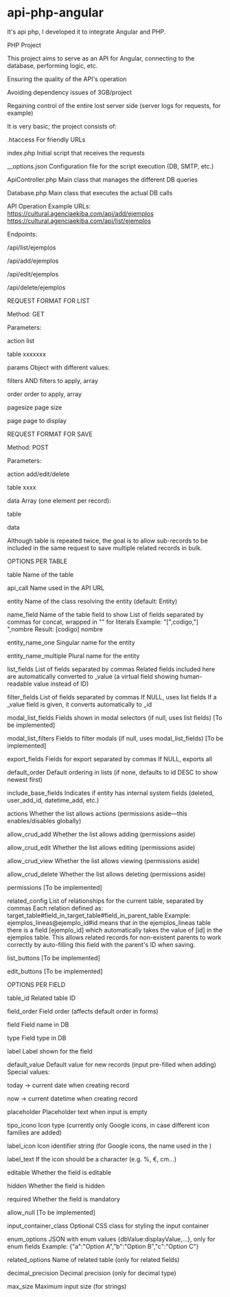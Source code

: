 # api-php-angular
It's api php, I developed it to integrate Angular and PHP.

PHP Project

This project aims to serve as an API for Angular, connecting to the database, performing logic, etc.

Ensuring the quality of the API's operation

Avoiding dependency issues of 3GB/project

Regaining control of the entire lost server side (server logs for requests, for example)

It is very basic; the project consists of:

.htaccess
For friendly URLs

index.php
Initial script that receives the requests

__options.json
Configuration file for the script execution (DB, SMTP, etc.)

ApiController.php
Main class that manages the different DB queries

Database.php
Main class that executes the actual DB calls

API Operation
Example URLs:
https://cultural.agenciaekiba.com/api/add/ejemplos
https://cultural.agenciaekiba.com/api/list/ejemplos

Endpoints:

/api/list/ejemplos

/api/add/ejemplos

/api/edit/ejemplos

/api/delete/ejemplos

REQUEST FORMAT FOR LIST

Method: GET

Parameters:

action list

table xxxxxxx

params Object with different values:

filters AND filters to apply, array

order order to apply, array

pagesize page size

page page to display

REQUEST FORMAT FOR SAVE

Method: POST

Parameters:

action add/edit/delete

table xxxx

data Array (one element per record):

table

data

Although table is repeated twice, the goal is to allow sub-records to be included in the same request to save multiple related records in bulk.

OPTIONS PER TABLE

table Name of the table

api_call Name used in the API URL

entity Name of the class resolving the entity (default: Entity)

name_field Name of the table field to show
List of fields separated by commas for concat, wrapped in "" for literals
Example: "[",codigo,"] ",nombre
Result: [codigo] nombre

entity_name_one Singular name for the entity

entity_name_multiple Plural name for the entity

list_fields List of fields separated by commas
Related fields included here are automatically converted to _value (a virtual field showing human-readable value instead of ID)

filter_fields List of fields separated by commas
If NULL, uses list fields
If a _value field is given, it converts automatically to _id

modal_list_fields Fields shown in modal selectors (if null, uses list fields)
[To be implemented]

modal_list_filters Fields to filter modals (if null, uses modal_list_fields)
[To be implemented]

export_fields Fields for export separated by commas
If NULL, exports all

default_order Default ordering in lists (if none, defaults to id DESC to show newest first)

include_base_fields Indicates if entity has internal system fields (deleted, user_add_id, datetime_add, etc.)

actions Whether the list allows actions (permissions aside—this enables/disables globally)

allow_crud_add Whether the list allows adding (permissions aside)

allow_crud_edit Whether the list allows editing (permissions aside)

allow_crud_view Whether the list allows viewing (permissions aside)

allow_crud_delete Whether the list allows deleting (permissions aside)

permissions [To be implemented]

related_config List of relationships for the current table, separated by commas
Each relation defined as:
target_table#field_in_target_table#field_in_parent_table
Example: ejemplos_lineas@ejemplo_id#id means that in the ejemplos_lineas table there is a field [ejemplo_id] which automatically takes the value of [id] in the ejemplos table.
This allows related records for non-existent parents to work correctly by auto-filling this field with the parent's ID when saving.

list_buttons [To be implemented]

edit_buttons [To be implemented]

OPTIONS PER FIELD

table_id Related table ID

field_order Field order (affects default order in forms)

field Field name in DB

type Field type in DB

label Label shown for the field

default_value Default value for new records (input pre-filled when adding)
Special values:

today → current date when creating record

now → current datetime when creating record

placeholder Placeholder text when input is empty

tipo_icono Icon type (currently only Google icons, in case different icon families are added)

label_icon Icon identifier string (for Google icons, the name used in the <span>)

label_text If the icon should be a character (e.g. %, €, cm...)

editable Whether the field is editable

hidden Whether the field is hidden

required Whether the field is mandatory

allow_null [To be implemented]

input_container_class Optional CSS class for styling the input container

enum_options JSON with enum values {dbValue:displayValue,...}, only for enum fields
Example: {"a":"Option A","b":"Option B","c":"Option C"}

related_options Name of related table (only for related fields)

decimal_precision Decimal precision (only for decimal type)

max_size Maximum input size (for strings)